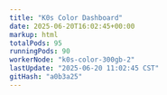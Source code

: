 ```yaml
---
title: "K0s Color Dashboard"
date: 2025-06-20T16:02:45+00:00
markup: html
totalPods: 95
runningPods: 90
workerNode: "k0s-color-300gb-2"
lastUpdate: "2025-06-20 11:02:45 CST"
gitHash: "a0b3a25"
---
```


<!-- This content is dynamically updated by the DashboardUpdater Operator -->
<!-- The dashboard UI is rendered by Hugo templates and CSS/JS files -->
